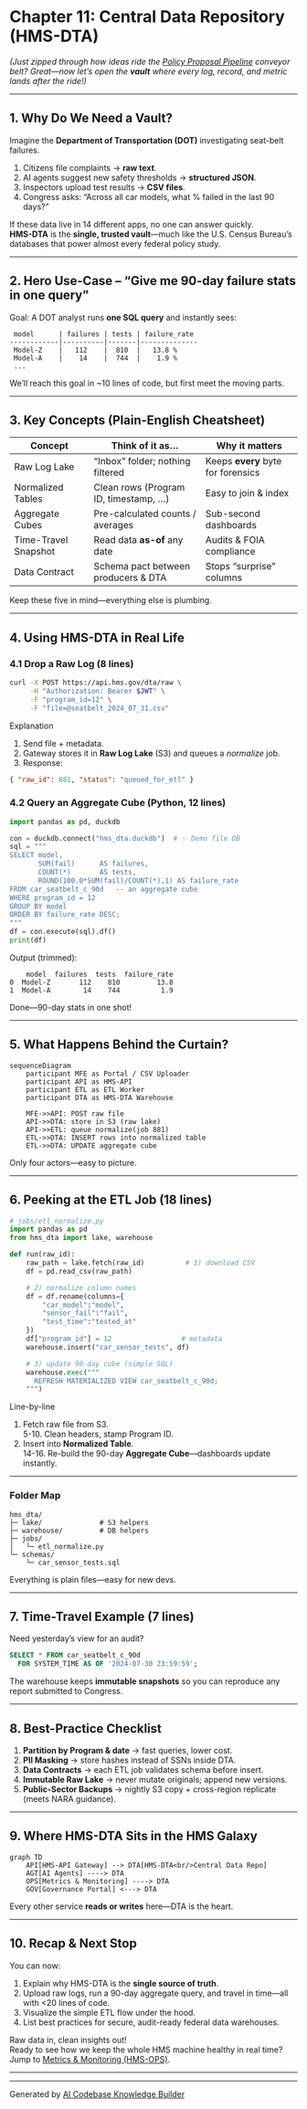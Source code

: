 # Chapter 11: Central Data Repository (HMS-DTA)

*(Just zipped through how ideas ride the [Policy Proposal Pipeline](10_policy_proposal_pipeline_.md) conveyor belt? Great—now let’s open the **vault** where every log, record, and metric lands after the ride!)*  

---

## 1. Why Do We Need a Vault?

Imagine the **Department of Transportation (DOT)** investigating seat-belt failures.

1. Citizens file complaints → **raw text**.  
2. AI agents suggest new safety thresholds → **structured JSON**.  
3. Inspectors upload test results → **CSV files**.  
4. Congress asks: “Across all car models, what % failed in the last 90 days?”  

If these data live in 14 different apps, no one can answer quickly.  
**HMS-DTA** is the **single, trusted vault**—much like the U.S. Census Bureau’s databases that power almost every federal policy study.

---

## 2. Hero Use-Case – “Give me 90-day failure stats in one query”

Goal: A DOT analyst runs **one SQL query** and instantly sees:

```
 model      | failures | tests | failure_rate
------------|----------|-------|--------------
 Model-Z    |   112    |  810  |   13.8 %
 Model-A    |    14    |  744  |    1.9 %
 ...
```

We’ll reach this goal in ~10 lines of code, but first meet the moving parts.

---

## 3. Key Concepts (Plain-English Cheatsheet)

| Concept               | Think of it as…                                  | Why it matters                |
|-----------------------|--------------------------------------------------|-------------------------------|
| Raw Log Lake          | “Inbox” folder; nothing filtered                 | Keeps **every** byte for forensics |
| Normalized Tables     | Clean rows (Program ID, timestamp, …)            | Easy to join & index          |
| Aggregate Cubes       | Pre-calculated counts / averages                 | Sub-second dashboards         |
| Time-Travel Snapshot  | Read data **as-of** any date                     | Audits & FOIA compliance      |
| Data Contract         | Schema pact between producers & DTA              | Stops “surprise” columns      |

Keep these five in mind—everything else is plumbing.

---

## 4. Using HMS-DTA in Real Life

### 4.1 Drop a Raw Log (8 lines)

```bash
curl -X POST https://api.hms.gov/dta/raw \
     -H "Authorization: Bearer $JWT" \
     -F "program_id=12" \
     -F "file=@seatbelt_2024_07_31.csv"
```

Explanation  
1. Send file + metadata.  
2. Gateway stores it in **Raw Log Lake** (S3) and queues a *normalize* job.  
3. Response:

```json
{ "raw_id": 881, "status": "queued_for_etl" }
```

### 4.2 Query an Aggregate Cube (Python, 12 lines)

```python
import pandas as pd, duckdb

con = duckdb.connect("hms_dta.duckdb")  # ✨ Demo file DB
sql = """
SELECT model,
       SUM(fail)      AS failures,
       COUNT(*)       AS tests,
       ROUND(100.0*SUM(fail)/COUNT(*),1) AS failure_rate
FROM car_seatbelt_c_90d   -- an aggregate cube
WHERE program_id = 12
GROUP BY model
ORDER BY failure_rate DESC;
"""
df = con.execute(sql).df()
print(df)
```

Output (trimmed):

```
    model  failures  tests  failure_rate
0  Model-Z       112    810         13.8
1  Model-A        14    744          1.9
```

Done—90-day stats in one shot!

---

## 5. What Happens Behind the Curtain?

```mermaid
sequenceDiagram
    participant MFE as Portal / CSV Uploader
    participant API as HMS-API
    participant ETL as ETL Worker
    participant DTA as HMS-DTA Warehouse

    MFE->>API: POST raw file
    API->>DTA: store in S3 (raw lake)
    API->>ETL: queue normalize(job 881)
    ETL->>DTA: INSERT rows into normalized table
    ETL->>DTA: UPDATE aggregate cube
```

Only four actors—easy to picture.

---

## 6. Peeking at the ETL Job (18 lines)

```python
# jobs/etl_normalize.py
import pandas as pd
from hms_dta import lake, warehouse

def run(raw_id):
    raw_path = lake.fetch(raw_id)          # 1) download CSV
    df = pd.read_csv(raw_path)

    # 2) normalize column names
    df = df.rename(columns={
        "car_model":"model",
        "sensor_fail":"fail",
        "test_time":"tested_at"
    })
    df["program_id"] = 12                 # metadata
    warehouse.insert("car_sensor_tests", df)

    # 3) update 90-day cube (simple SQL)
    warehouse.exec("""
      REFRESH MATERIALIZED VIEW car_seatbelt_c_90d;
    """)
```

Line-by-line  
1. Fetch raw file from S3.  
5-10. Clean headers, stamp Program ID.  
11. Insert into **Normalized Table**.  
14-16. Re-build the 90-day **Aggregate Cube**—dashboards update instantly.

---

### Folder Map

```
hms_dta/
├─ lake/              # S3 helpers
├─ warehouse/         # DB helpers
├─ jobs/
│   └─ etl_normalize.py
└─ schemas/
    └─ car_sensor_tests.sql
```

Everything is plain files—easy for new devs.

---

## 7. Time-Travel Example (7 lines)

Need yesterday’s view for an audit?

```sql
SELECT * FROM car_seatbelt_c_90d
  FOR SYSTEM_TIME AS OF '2024-07-30 23:59:59';
```

The warehouse keeps **immutable snapshots** so you can reproduce any report submitted to Congress.

---

## 8. Best-Practice Checklist

1. **Partition by Program & date** → fast queries, lower cost.  
2. **PII Masking** → store hashes instead of SSNs inside DTA.  
3. **Data Contracts** → each ETL job validates schema before insert.  
4. **Immutable Raw Lake** → never mutate originals; append new versions.  
5. **Public-Sector Backups** → nightly S3 copy + cross-region replicate (meets NARA guidance).

---

## 9. Where HMS-DTA Sits in the HMS Galaxy

```mermaid
graph TD
    API[HMS-API Gateway] --> DTA[HMS-DTA<br/>Central Data Repo]
    AGT[AI Agents] ----> DTA
    OPS[Metrics & Monitoring] ----> DTA
    GOV[Governance Portal] <---> DTA
```

Every other service **reads or writes** here—DTA is the heart.

---

## 10. Recap & Next Stop

You can now:

1. Explain why HMS-DTA is the **single source of truth**.  
2. Upload raw logs, run a 90-day aggregate query, and travel in time—all with <20 lines of code.  
3. Visualize the simple ETL flow under the hood.  
4. List best practices for secure, audit-ready federal data warehouses.

Raw data in, clean insights out!  
Ready to see how we keep the whole HMS machine healthy in real time? Jump to [Metrics & Monitoring (HMS-OPS)](12_metrics___monitoring__hms_ops__.md).

---

---

Generated by [AI Codebase Knowledge Builder](https://github.com/The-Pocket/Tutorial-Codebase-Knowledge)